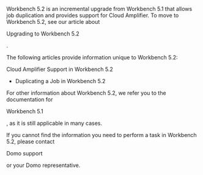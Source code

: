 

Workbench 5.2 is an incremental upgrade from Workbench 5.1 that allows job duplication and provides support for Cloud Amplifier. To move to Workbench 5.2, see our article about

Upgrading to Workbench 5.2

.


 The following articles provide information unique to Workbench 5.2:

 Cloud Amplifier Support in Workbench 5.2
* Duplicating a Job in Workbench 5.2


 For other information about Workbench 5.2, we refer you to the documentation for

Workbench 5.1

, as it is still applicable in many cases.


 If you cannot find the information you need to perform a task in Workbench 5.2, please contact

Domo support

or your Domo representative.


